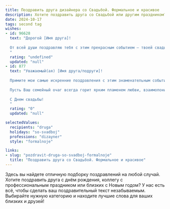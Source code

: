 ```yaml
---
title: Поздравить друга дизайнера со Свадьбой. Формальное и красивое
description: Хотите поздравить друга со Свадьбой или другим праздником? Наш ИИ создаст незабываемое поздравление, а вы обязательно выделитесь среди других.  
date: 2024-10-17
tags: second tag
wishes:
- id: 96628
  text: "Дорогой [Имя друга]!
  
  От всей души поздравляю тебя с этим прекрасным событием – твоей свадьбой! Желаю тебе и твоей супруге долгих лет счастливой совместной жизни, наполненной любовью, взаимопониманием и, конечно же, творческим вдохновением, которое, я уверен, будет только расти благодаря вашей общей гармонии.  Пусть ваш дом всегда будет полон света, тепла и красоты, которую вы, как талантливый дизайнер, непременно создадите своими руками.  Будьте счастливы!
  "
  rating: "undefined"
  updated: "null"
- id: 877
  text: "Уважаемый(ая) [Имя друга/подруги]!
  
  Примите мои самые искренние поздравления с этим знаменательным событием — Вашей свадьбой!
  
  Пусть Ваш семейный очаг всегда горит ярким пламенем любви, взаимопонимания и нежности. Желаю Вам, как истинному дизайнеру, создавать свой неповторимый мир счастья, где каждый день будет наполнен вдохновением, красотой и гармонией.
  
  С Днем свадьбы!
  "
  rating: "0"
  updated: "null"

selectedValues:
  recipients: "druga"
  holidays: "so-svadboj"
  professions: "dizayner"
  style: "formalnoje"

links:
- slug: "pozdravit-druga-so-svadboj-formalnoje"
  title: "Поздравить друга со Свадьбой. Формальное и красивое"
---
```


Здесь вы найдете отличную подборку поздравлений на любой случай. 
Хотите поздравить друга с днём рождения, коллегу с профессиональным праздником или близких с Новым годом? У нас есть всё, чтобы сделать ваш поздравительный текст незабываемым. Выбирайте нужную категорию и находите лучшие слова для ваших близких и друзей!
